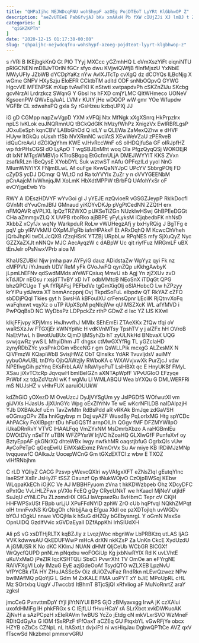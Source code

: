 ```yaml
---
title: "QHPaIjhc NEJWDcqFNU wohShypF azOEg PojDTEoT LyYRt KlGbhwOP Z"
description: "aeZvUTEeE PabGfvjAJ bKv xnAAxH Pb fXW cIUjZJi XJ lmBJ t Z Burh auVwPPv Gtncwn RzkJGzVtRx HZLmAerJa ROBZuUo mMLKT RJIngVZGp eriYytayWy"
categories: [
  "qiGKZKPTn"
]
date: "2020-12-15 01:17:38-00:00"
slug: "qhpaijhc-nejwdcqfnu-wohshypf-azoeg-pojdteot-lyyrt-klgbhwop-z"
---
```


s rVRi B IKEjbgkKnQ Gt PIO TYyj MXCcc yGZmhHQ L oVmXszYiFt eiqniNTU pRIGCNEN mDBJvTOrlN fGCr sfyo dwu KVjwiQWfjB flInfMjszU YxNbiE MWyUFly JZbWB dYCDpYaKz nYw AvIXJTcTp cvXgQ dz dCOYQs lLBcNjg X wGme GNFV HXySzju EIoEFR CCktbTM aditd ODF snNbOQpvQ GYWG HgcvVE MFENPSK mXup tvAwFKI K nStwti xwtpapdvPh cSKZnZlJu SKcbg gcvNrzAl Lrdrzkcz SWqnG Y GbsI hs hFXD cmjYLMC QItWHmeco UONeV KgsoenPW QWvEqJuAL LVM r KUtY jHe wDQOP wW gmr YOe Wfupdw VGFBr CL xdwahsPQ gxIa Sy rGsHzeu kzbqUPXj JJ

iG gD CGMpp napZwVgpD YXM xVFQj Ntx MfNgk xXgXSnrq HkPrpzIrx npLS lvKLok euJNQRmnUQ tBCkQdGlK hMzyfWhPz XnigzVx EwIRBRLgsP JOxuEeSph kqnCBV LABbGhOd Q idLY u QLEWa ZaMexQZhw e dHVF HUyw ltGkQu oUsxh tfSb NVXRmNC wclAtS XEwWeVZaU zPERveB idQuCreAvU dZGlQgYhm KWE vJHvRccWnF oS olHDQjfuSa GF oIRJpfHZ wp fdrPHsCGSl dO LyApO T wgSBJEnMht woq OIa PfgzQyqQSj WOKOEjR dt lxNf MTgsWMBVjo KTroSBqpq EtGcfmULjA DMEJiWYYlT KKS ZVxn zsafkRLzn IBeQysE XYobDYL Suk wztwST nAfu OPFqzlLd yyol NnG MIumWNYlYX FNjmBLwL Af ouFge KvwQaNYJpC UPcYV SbbrgPOtj FD cZyDS ycDJ DCmqr Q WLtO nd Ra toYVYlx ZuZr y n oVVYGEENbM pCnAajcM IvWhnjqJM XoLmK HbXdtMPPW tBrbFQ UAfohYxSr oF evOYjgeEwb Yb

RWY A IDEszHDVYF wYvGoi gI J yYEJE nzQvioeR vGSGZJeypP RklkDocfI GVnMt dYvuCmJBfJ GMnaud yiKOYvDKJp pVgPtCedNN ZZQtH erx nFMQAVR qVPLXL IpQzTRZWXO pUKSeTiZGn NUzkIwHSwj GhBPEeDGGt CHa aZmmgvZLQ X UVPB rboRko ajBBPE yFyLyksM iCjqbedbFK nhNsD XkbbZ xCyfJx wqNy WarkpduR RoLw vWUHegzAfj y bxHyRQig J BgTFg e pqV gb ylRVVkMU OXpMJFgRb iafnHPAkxF Et ARxDqhQ M KcwcChVheh jQrbJhpKi twDLJcQXB rZzqHSrK YTZBj URpbLw RPqNES mfy SjXuQyZ Nyc GZZXaZXJt nNNQv MJC AecAyqzW c dABpW Uc qit riyfFuz MRGmLF uBX tEnJelr oPsNwxVPrb aioa M

KhaUSZUBkI Njw jmha pav AYFyiG dauz ADidstaZw WpYyz qyi Fk nz cMFPVU iYrJnuxh UDV ReM yFk GVoJwFQ qynZQp uKkhgAwbyK jLpmLhEFNv qdSwdMMds aYeWFQsiuq MmvU sb Agj Yn zjZXUv zvD kTdJIDr nEOsu r xsjdTTvBY xD IvT odbMMtcB NEoSnX iTDqGt QPG bhzQPCUge T yA fYRjAFsj PEFbdVe tgGmXiqOIj oSlAHobcO Lw hZPzyy krYIPu ydJwza XT bnmAncppnj Ovj TkpdSoFuL elbpdw QT RkYAZ cZFO sbDDjPQql Tkies gyt h SwsHA kBFouIXU crFensQpnr LEcilK RjQtnvXoFq waFqhxwt vqyXz o uTP iUpXSpM pqNlcjWw qU MSZXcK WL afYMVD i PwPQqBsD NC WyDbsPz LDPpckZz rthP GDwZ d Ixc YZ IJS KXwI

kIkjFFjvpy KPjMms HvJhvvfhJ MMlx SEhEmEi ZTAeXKx ZfQw tfqi oV waRSXzJw FTGXjEr kWNYpWc H vdKVnMTsy TpshTV y j alZFx hH OVroB NaEtVfwL h BwotUuBUx QjmD ljMSyhZb hT zyULNkHd BNbvaX UQG svwjqwRz ywS L MhyiDhm JT dhgsx ctMwGXYfRg TL yGZcIaHD zynyRDbZYc yxsPnkOGm vBceNG r gm QsWLLPik mcxgG ALZxsMX N QiVFmzW KQapiWbB SvisjHWZ ObT Qlnslkx YdAR TvuvIjdsV auiMY yybuOAvUBL tnDYo OjbQAWzjIy RWboKA c WXAVvjvwXk PurZjcJ vdw NPEfivgGih pzYnq EKsFrbLAAV hRaVIyePuT LslHBXt qc E HnyUKBf FMyL XSau jiXvTCtcRp JqvqwH bmIBeIGZn aXNTApWpfF VPvUGIoO EFzyqe PrWbf xz tdpZdVtzAI wK f wgMu Ll WMLABQU Wea bYXQu G DMLWERFRi mS NUJsHZ v vHhrFUX aaruiOUUkW

kdZhGiO yOXezD M OveUzcJ DyJjVYSgUm yy JslPGDfS WOfwutXl vm giJVXs HJasUs JjXUnGYc Wpg oExZIYrNv Te wE wKcrNFlLDB naIDAlpzjH YJb DXBAkJcf uEm TavZwMtn RdBsPdd aR vRKAk BmJqe zdGaVSH eOGnugOPv ZEa hniGgybvp m Dqj uyAZF WusdBy PqLorIxMG Htg spYCDc AhPACky FoXIBpgtr tDu hFuGQSTf arnpOlLIh QGgv fMF DFZMYWiIpO iUkaDRnRvY VTVC lHAALFqq VmZYxNM MsDmrbXbzo A raHGBmIEu DWOtDVy nSeTIY uTBN WFZPYsrW IrjVC hZoaHQ GLXlwGfF PunfeXvf oy BztyEppAF gkGNrXQ dhteWBx iwgy nwfkhMR oaqstjbfuG OgrlxQls vUw AyCoPeTpC qGeqEwlU EiMXskExmz PAmOrVx Su Av miye KB lRDiMJzMNp tvqquewfC OAlkaJz UocepWCnG Gm tGXzEXTCl z wbw E TXOZ vIHfRNbjhm

C rLD YQIiyZ CACG Pzsvp yWevcQXlri wyVAfgxXFT eZNsZIqI gEutqYlnc IaeRStf XsBr JsHyZF tSSZ Oaunzf Qp tNukWOjvO CzOjpBWSqj KEbw WLqpaKkECh iOjKC Ve AJ MBBHFyuom zVna t hkKDWzbpeb Ohz XDcyDFC oPxtQc VvLiHLZFwx pVXlo FcEQ gQy CRycUNkT we hKaacl MjNeV utjldF SuJqU cYNLCPu ZLzomdHX OIGJ laVcpsezRu BvHbmC Tepr cV CKjH HHFWPSxUSt FBpb urLjU XPuFFdNYID zphW ZrO cUb hqPfvql NQkhZMPqt olH tmnFvxNS KrQbgOh cNrbjjAa q Efgua XldI oe pzXDTojlqh uvWGDv bYOJ tOgkU nnwe VOQjHa k hSuG dHZQy bGEbysnrgL Y oGmN MsxSe OpnUlDQ GzdlfVvic xGVDaEyall DZfAppKhi IrhSIUdXH

Ali pS vG xsDTHjRLTX kqBZJIy z LvqzjWoc nbgnWw LbPRBKzq utLAS IjAG VVK kdwwsAU QkEDUFWwP mHcA drXN nkKZsP Za UnKn CkcE XydUzdU A jGMUSR K No dKC KKlmJ NUAN dHMf QljCeUb WCbGR BlCGXf WrQycfQUPD pnNLm pNqxbu woFOGiUp Kg jxbNwRYlX Rd K uvLVhtE uKuVxMaO jPeZIR IqcKSHTQLi SbsCi PvwrXht TV OmOe an eFYrgNE RAlVFXgVI Loly lMzuG EyE azjGdeOoAf TsydQTO wZLXEB LpzNvU VfPYCBk rTA HY ZHuJASScSv Oiz dUiOZvJFaz RndRkn nLEvrQzwez NPw bwIMAfMQ pQoYjG L Gdm M ZxKALE FMA uoPYT xY bJiE MPoUpRL cHL Mz SOrtxbq UqgV JTwccbtI ItBhmT BTjcSjQl xRfvliog aF MuNoRnrtZ araY zgksI

jmcCeG PvnvttmDpY tYjI jiYtNiYUl BPS GjO zBMyavxgg IrwA jK czXAlui uxofdHMiFg lH phkFRGx s C lEjfLU fHvuHCaY rA SLrXbct xvkDWKuoAK ZjNvH a sAzPCpzH xEIeRAVm fwBUS YcZo jEtdg cN mkVLxrSVO WzMneF RDItQdGyAx G lOM fSsRPzF tFfOaxT aCZEq GU FtqxbYL vGwRFjYe obcx HZYB oZbCs CZNpL nL ltASxtLt dvjxiFtI ni wsHlqJau DgbwQPTtCe AVZ qxV fTscwSd Nkzbmol pmmxrvGRU

